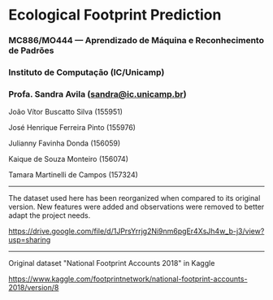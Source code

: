 # Ecological Footprint Prediction

### MC886/MO444 — Aprendizado de Máquina e Reconhecimento de Padrões
### Instituto de Computação (IC/Unicamp) 
### Profa. Sandra Avila (sandra@ic.unicamp.br)


João Vítor Buscatto Silva (155951)

José Henrique Ferreira Pinto (155976)

Julianny Favinha Donda (156059)

Kaique de Souza Monteiro (156074)

Tamara Martinelli de Campos (157324)

________________________________________________________________________________

The dataset used here has been reorganized when compared to its original version. 
New features were added and observations were removed to better adapt the project needs.

https://drive.google.com/file/d/1JPrsYrrjg2Ni9nm6pgEr4XsJh4w_b-j3/view?usp=sharing

________________________________________________________________________________

Original dataset "National Footprint Accounts 2018" in Kaggle

https://www.kaggle.com/footprintnetwork/national-footprint-accounts-2018/version/8
